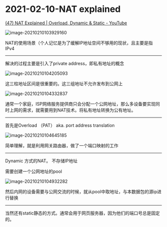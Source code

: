 # 2021-02-10-NAT explained

[(47) NAT Explained | Overload, Dynamic & Static - YouTube](https://www.youtube.com/watch?v=qij5qpHcbBk&list=PLF1hDMPPRqGxpYdo0ctaa7MxfOi9vjs1u&index=19)

![image-20210210103929160](C:%5CUsers%5CChris%5CAppData%5CRoaming%5CTypora%5Ctypora-user-images%5Cimage-20210210103929160.png)

NAT的使用场景（个人记忆是为了缓解IP地址空间不够用的现状，且主要是指IPv4

---

解决的过程主要是引入了private address，即私有地址的概念	 

![image-20210210104205093](C:%5CUsers%5CChris%5CAppData%5CRoaming%5CTypora%5Ctypora-user-images%5Cimage-20210210104205093.png)

这三柱地址区间是很重要的。这三组地址不允许发布到公网上 

![image-20210210104332837](C:%5CUsers%5CChris%5CAppData%5CRoaming%5CTypora%5Ctypora-user-images%5Cimage-20210210104332837.png)

通常一个家庭，ISP网络服务提供商只会分配一个公网地址，那么多设备要实现同时上网的需求，就需要用到NAT技术。将私有地址转换为公有地址。

 

---

首先是Overload （PAT） aka. port address translation

![image-20210210104645185](C:%5CUsers%5CChris%5CAppData%5CRoaming%5CTypora%5Ctypora-user-images%5Cimage-20210210104645185.png)

简单理解，就是利用网关路由器，做了一个端口映射的工作

----

Dynamic 方式的NAT。 不存储IP地址

需要创建一个公网地址的pool

![image-20210210104932282](C:%5CUsers%5CChris%5CAppData%5CRoaming%5CTypora%5Ctypora-user-images%5Cimage-20210210104932282.png)

然后内网的设备需要与公网交流的时候，就从pool中取地址，与本数据包的源ip进行替换

---

当然还有static静态的方式。通常会用于网页服务器，因为他们的端口号总是固定的。

